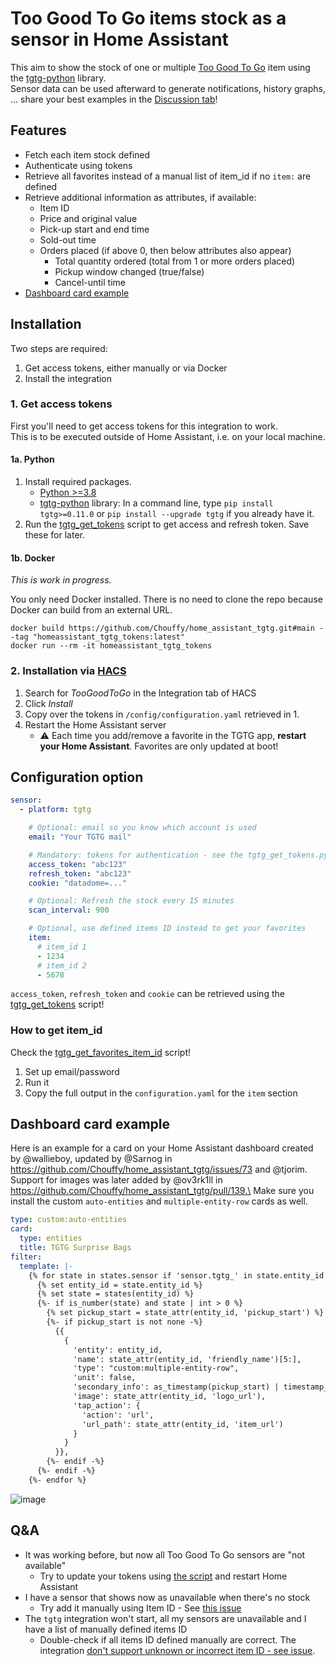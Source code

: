 # Too Good To Go items stock as a sensor in Home Assistant

This aim to show the stock of one or multiple [Too Good To Go](https://toogoodtogo.com/) item using the [tgtg-python](https://github.com/ahivert/tgtg-python) library.\
Sensor data can be used afterward to generate notifications, history graphs, ... share your best examples in the [Discussion tab](https://github.com/Chouffy/home_assistant_tgtg/discussions)!

## Features

- Fetch each item stock defined
- Authenticate using tokens
- Retrieve all favorites instead of a manual list of item_id if no `item:` are defined
- Retrieve additional information as attributes, if available:
  - Item ID
  - Price and original value
  - Pick-up start and end time
  - Sold-out time
  - Orders placed (if above 0, then below attributes also appear)
    - Total quantity ordered (total from 1 or more orders placed)
    - Pickup window changed (true/false)
    - Cancel-until time
- [Dashboard card example
](https://github.com/Chouffy/home_assistant_tgtg?tab=readme-ov-file#dashboard-card-example)
## Installation

Two steps are required:

1. Get access tokens, either manually or via Docker
1. Install the integration

### 1. Get access tokens

First you'll need to get access tokens for this integration to work.\
This is to be executed outside of Home Assistant, i.e. on your local machine.

#### 1a. Python

1. Install required packages.
   - [Python >=3.8](https://www.python.org/downloads/)
   - [tgtg-python](https://github.com/ahivert/tgtg-python) library: In a command line, type `pip install tgtg>=0.11.0` or `pip install --upgrade tgtg` if you already have it.
1. Run the [tgtg_get_tokens](./tgtg_get_tokens.py) script to get access and refresh token. Save these for later.

#### 1b. Docker

_This is work in progress._

You only need Docker installed. There is no need to clone the repo because Docker can build from an external URL.

```
docker build https://github.com/Chouffy/home_assistant_tgtg.git#main --tag "homeassistant_tgtg_tokens:latest"
docker run --rm -it homeassistant_tgtg_tokens
```

### 2. Installation via [HACS](https://hacs.xyz/)

1. Search for _TooGoodToGo_ in the Integration tab of HACS
1. Click _Install_
1. Copy over the tokens in `/config/configuration.yaml` retrieved in 1.
1. Restart the Home Assistant server
   - ⚠ Each time you add/remove a favorite in the TGTG app, **restart your Home Assistant**. Favorites are only updated at boot!

## Configuration option

```yaml
sensor:
  - platform: tgtg

    # Optional: email so you know which account is used
    email: "Your TGTG mail"

    # Mandatory: tokens for authentication - see the tgtg_get_tokens.py script
    access_token: "abc123"
    refresh_token: "abc123"
    cookie: "datadome=..."

    # Optional: Refresh the stock every 15 minutes
    scan_interval: 900

    # Optional, use defined items ID instead to get your favorites
    item:
      # item_id 1
      - 1234
      # item_id 2
      - 5678
```

`access_token`, `refresh_token` and `cookie` can be retrieved using the [tgtg_get_tokens](./tgtg_get_tokens.py) script!

### How to get item_id

Check the [tgtg_get_favorites_item_id](./tgtg_get_favorites_item_id.py) script!

1. Set up email/password
1. Run it
1. Copy the full output in the `configuration.yaml` for the `item` section

## Dashboard card example

Here is an example for a card on your Home Assistant dashboard created by @wallieboy, updated by @Sarnog in https://github.com/Chouffy/home_assistant_tgtg/issues/73 and @tjorim. Support for images was later added by @ov3rk1ll in https://github.com/Chouffy/home_assistant_tgtg/pull/139.\
Make sure you install the custom `auto-entities` and `multiple-entity-row` cards as well.

```yaml
type: custom:auto-entities
card:
  type: entities
  title: TGTG Surprise Bags
filter:
  template: |-
    {% for state in states.sensor if 'sensor.tgtg_' in state.entity_id %}
      {% set entity_id = state.entity_id %}
      {% set state = states(entity_id) %}
      {%- if is_number(state) and state | int > 0 %}
        {% set pickup_start = state_attr(entity_id, 'pickup_start') %}
        {%- if pickup_start is not none -%}
          {{
            {
              'entity': entity_id,
              'name': state_attr(entity_id, 'friendly_name')[5:],
              'type': "custom:multiple-entity-row",
              'unit': false,
              'secondary_info': as_timestamp(pickup_start) | timestamp_custom('Pickup on %d-%m between %H:%M and ', true) + as_timestamp(state_attr(entity_id, 'pickup_end')) | timestamp_custom('%H:%M, € ', true) + state_attr(entity_id, 'item_price')[:-3],
              'image': state_attr(entity_id, 'logo_url'),
              'tap_action': {
                'action': 'url',
                'url_path': state_attr(entity_id, 'item_url')
              }
            }
          }},
        {%- endif -%}
      {%- endif -%}
    {%- endfor %}

```

![image](https://github.com/Chouffy/home_assistant_tgtg/assets/1294876/db2899ac-0023-4c8b-9f61-07e764408e1f)

## Q&A

- It was working before, but now all Too Good To Go sensors are "not available"
  - Try to update your tokens using [the script](https://github.com/Chouffy/home_assistant_tgtg/blob/main/tgtg_get_tokens.py) and restart Home Assistant
- I have a sensor that shows now as unavailable when there's no stock
  - Try add it manually using Item ID - See [this issue](https://github.com/Chouffy/home_assistant_tgtg/issues/18)
- The `tgtg` integration won't start, all my sensors are unavailable and I have a list of manually defined items ID
  - Double-check if all items ID defined manually are correct. The integration [don't support unknown or incorrect item ID - see issue](https://github.com/Chouffy/home_assistant_tgtg/issues/22).
